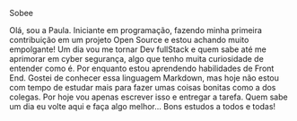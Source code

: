 Sobee

Olá, sou a Paula. Iniciante em programação, fazendo minha primeira contribuição em um projeto Open Source e estou achando muito empolgante!
Um dia vou me tornar Dev fullStack e quem sabe até me aprimorar em cyber segurança, algo que tenho muita curiosidade de entender como é.
Por enquanto estou aprendendo habilidades de Front End.  Gostei de conhecer essa linguagem Markdown, mas hoje não estou com tempo de estudar mais para fazer umas coisas bonitas como a dos colegas.
Por hoje vou apenas escrever isso e entregar a tarefa. 
Quem sabe um dia eu volte aqui e faça algo melhor...
Bons estudos a todos e todas!

